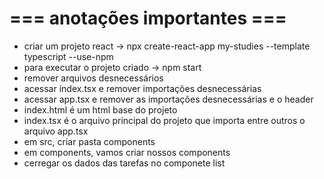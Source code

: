 # === anotações importantes ===

- criar um projeto react -> npx create-react-app my-studies --template typescript --use-npm
- para executar o projeto criado -> npm start
- remover arquivos desnecessários
- acessar index.tsx e remover importações desnecessárias
- acessar app.tsx e remover as importações desnecessárias e o header
- index.html é um html base do projeto
- index.tsx é o arquivo principal do projeto que importa entre outros o arquivo app.tsx
- em src, criar pasta components
- em components, vamos criar nossos components
- cerregar os dados das tarefas no componete list